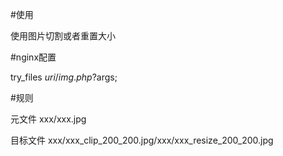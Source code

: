 #使用

 使用图片切割或者重置大小

#nginx配置

 try_files $uri /img.php?$args;

#规则

  元文件 xxx/xxx.jpg 

  目标文件 xxx/xxx_clip_200_200.jpg/xxx/xxx_resize_200_200.jpg
